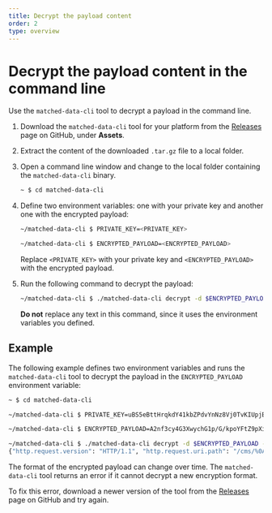 ```yaml
---
title: Decrypt the payload content
order: 2
type: overview
---
```


# Decrypt the payload content in the command line

Use the `matched-data-cli` tool to decrypt a payload in the command line.

1. Download the `matched-data-cli` tool for your platform from the [Releases](https://github.com/cloudflare/matched-data-cli/releases) page on GitHub, under **Assets**.

1. Extract the content of the downloaded `.tar.gz` file to a local folder.

1. Open a command line window and change to the local folder containing the `matched-data-cli` binary.

    ```sh
    ~ $ cd matched-data-cli
    ```

1. Define two environment variables: one with your private key and another one with the encrypted payload:

    ```sh
    ~/matched-data-cli $ PRIVATE_KEY=<PRIVATE_KEY>

    ~/matched-data-cli $ ENCRYPTED_PAYLOAD=<ENCRYPTED_PAYLOAD>
    ```

    Replace `<PRIVATE_KEY>` with your private key and `<ENCRYPTED_PAYLOAD>` with the encrypted payload.

1. Run the following command to decrypt the payload:

    ```sh
    ~/matched-data-cli $ ./matched-data-cli decrypt -d $ENCRYPTED_PAYLOAD -k $PRIVATE_KEY
    ```

    **Do not** replace any text in this command, since it uses the environment variables you defined.

## Example

The following example defines two environment variables and runs the `matched-data-cli` tool to decrypt the payload in the `ENCRYPTED_PAYLOAD` environment variable:

```sh
~ $ cd matched-data-cli

~/matched-data-cli $ PRIVATE_KEY=uBS5eBttHrqkdY41kbZPdvYnNz8Vj0TvKIUpjB1y/GA=

~/matched-data-cli $ ENCRYPTED_PAYLOAD=A2nf3cy4G3XwychG1p/G/kpoYFtZ9pXi4R4NfJ8DrwJbTgAAAAAAAABqpfZoJeu5+nHnFLj8WdzFUglb5Ba+PNHcwq0Q7ATwmyX3WN8vRIxWyylFJ0SHcyVl0Dl03K8zjAd43MNTpWSu2UQ5MW7aFjn7w5DYbL0wiEOsmDQD9SDIbA80eAI7

~/matched-data-cli $ ./matched-data-cli decrypt -d $ENCRYPTED_PAYLOAD -k $PRIVATE_KEY
{"http.request.version": "HTTP/1.1", "http.request.uri.path": "/cms/%0Aadmin"}
```

<Aside type='note' header='Encryption formats'>

The format of the encrypted payload can change over time. The `matched-data-cli` tool returns an error if it cannot decrypt a new encryption format.

To fix this error, download a newer version of the tool from the [Releases](https://github.com/cloudflare/matched-data-cli/releases) page on GitHub and try again.

</Aside>
